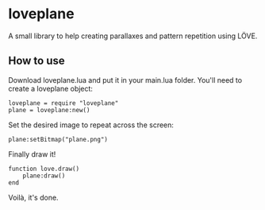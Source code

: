 # loveplane
A small library to help creating parallaxes and pattern repetition using LÖVE.

## How to use
Download loveplane.lua and put it in your main.lua folder. You'll need to create a loveplane object:
```
loveplane = require "loveplane"
plane = loveplane:new()
```
Set the desired image to repeat across the screen:
```
plane:setBitmap("plane.png")
```
Finally draw it!
```
function love.draw()
	plane:draw()
end
```
Voilà, it's done.
